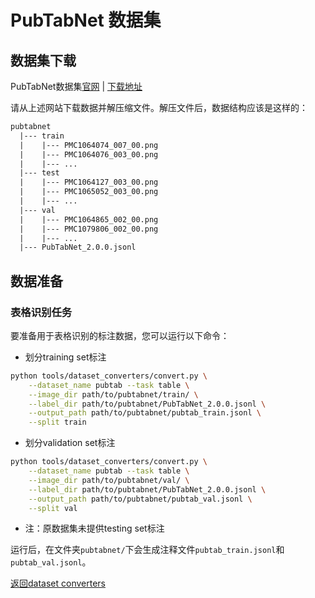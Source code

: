 # PubTabNet 数据集

## 数据集下载

PubTabNet数据集[官网](https://developer.ibm.com/exchanges/data/all/pubtabnet/) | [下载地址](https://dax-cdn.cdn.appdomain.cloud/dax-pubtabnet/2.0.0/pubtabnet.tar.gz)

请从上述网站下载数据并解压缩文件。解压文件后，数据结构应该是这样的：

```txt
pubtabnet
  |--- train
  |    |--- PMC1064074_007_00.png
  |    |--- PMC1064076_003_00.png
  |    |--- ...
  |--- test
  |    |--- PMC1064127_003_00.png
  |    |--- PMC1065052_003_00.png
  |    |--- ...
  |--- val
  |    |--- PMC1064865_002_00.png
  |    |--- PMC1079806_002_00.png
  |    |--- ...
  |--- PubTabNet_2.0.0.jsonl
```

## 数据准备

### 表格识别任务

要准备用于表格识别的标注数据，您可以运行以下命令：

- 划分training set标注

```bash
python tools/dataset_converters/convert.py \
    --dataset_name pubtab --task table \
    --image_dir path/to/pubtabnet/train/ \
    --label_dir path/to/pubtabnet/PubTabNet_2.0.0.jsonl \
    --output_path path/to/pubtabnet/pubtab_train.jsonl \
    --split train
```

- 划分validation set标注

```bash
python tools/dataset_converters/convert.py \
    --dataset_name pubtab --task table \
    --image_dir path/to/pubtabnet/val/ \
    --label_dir path/to/pubtabnet/PubTabNet_2.0.0.jsonl \
    --output_path path/to/pubtabnet/pubtab_val.jsonl \
    --split val
```

- 注：原数据集未提供testing set标注

运行后，在文件夹`pubtabnet/`下会生成注释文件`pubtab_train.jsonl`和`pubtab_val.jsonl`。

[返回dataset converters](converters.md)
